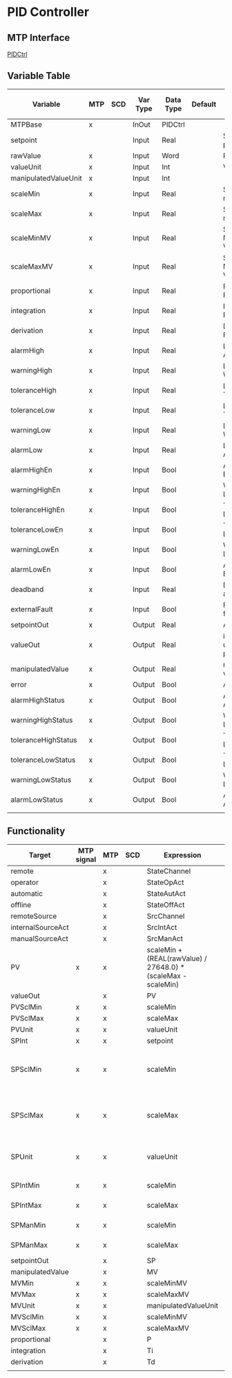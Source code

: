 # PID Controller

## MTP Interface

[PIDCtrl](./../MTP/PIDCtrl.md)

## Variable Table

| Variable             | MTP | SCD | Var Type | Data Type | Default | Description                        | SCD Name | SCD Terminal Name |
| -------------------- | --- | --- | -------- | --------- | ------- | ---------------------------------- | -------- | ----------------- |
| MTPBase              | x   |     | InOut    | PIDCtrl   |         |                                    |          |                   |
| setpoint             |     |     | Input    | Real      |         | Setpoint from program              |          |                   |
| rawValue             | x   |     | Input    | Word      |         | Raw Input Value                    |          |                   |
| valueUnit            | x   |     | Input    | Int       |         | Value Unit                         |          |                   |
| manipulatedValueUnit | x   |     | Input    | Int       |         |                                    |          |                   |
| scaleMin             | x   |     | Input    | Real      |         | Scale Min for read value           |          |                   |
| scaleMax             | x   |     | Input    | Real      |         | Scale Max for read value           |          |                   |
| scaleMinMV           | x   |     | Input    | Real      |         | Scale Min for Manipulated Value    |          |                   |
| scaleMaxMV           | x   |     | Input    | Real      |         | Scale Max for Manipulated Value    |          |                   |
| proportional         | x   |     | Input    | Real      |         | Proportional Parameter             |          |                   |
| integration          | x   |     | Input    | Real      |         | Integration Parameter in s         |          |                   |
| derivation           | x   |     | Input    | Real      |         | Derivation Parameter in s          |          |                   |
| alarmHigh            | x   |     | Input    | Real      |         | Limit Value for Alarm High         |          |                   |
| warningHigh          | x   |     | Input    | Real      |         | Limit Value for Warning High       |          |                   |
| toleranceHigh        | x   |     | Input    | Real      |         | Limit Value for Tolerance High     |          |                   |
| toleranceLow         | x   |     | Input    | Real      |         | Limit Value for Tolerance Low      |          |                   |
| warningLow           | x   |     | Input    | Real      |         | Limit Value for Warning Low        |          |                   |
| alarmLow             | x   |     | Input    | Real      |         | Limit Value for Alarm Low          |          |                   |
| alarmHighEn          | x   |     | Input    | Bool      |         | Alarm High Limit Enabled           |          |                   |
| warningHighEn        | x   |     | Input    | Bool      |         | Warning High Limit Enabled         |          |                   |
| toleranceHighEn      | x   |     | Input    | Bool      |         | Tolerance High Limit Enabled       |          |                   |
| toleranceLowEn       | x   |     | Input    | Bool      |         | Tolerance Low Limit Enabled        |          |                   |
| warningLowEn         | x   |     | Input    | Bool      |         | Warning Low Limit Enabled          |          |                   |
| alarmLowEn           | x   |     | Input    | Bool      |         | Alarm Low Limit Enabled            |          |                   |
| deadband             | x   |     | Input    | Real      |         | Deadband for alarms/warnings       |          |                   |
| externalFault        | x   |     | Input    | Bool      |         | Fault indication from outside      |          |                   |
| setpointOut          | x   |     | Output   | Real      |         | Active setpoint                    |          |                   |
| valueOut             | x   |     | Output   | Real      |         | input Value for use in the program |          |                   |
| manipulatedValue     | x   |     | Output   | Real      |         | manipulated value                  |          |                   |
| error                | x   |     | Output   | Bool      |         | Any error active                   |          |                   |
| alarmHighStatus      | x   |     | Output   | Bool      |         | Alarm High Limit Active            |          |                   |
| warningHighStatus    | x   |     | Output   | Bool      |         | Warning High Limit Active          |          |                   |
| toleranceHighStatus  | x   |     | Output   | Bool      |         | Tolerance High Limit Active        |          |                   |
| toleranceLowStatus   | x   |     | Output   | Bool      |         | Tolerance Low Limit Active         |          |                   |
| warningLowStatus     | x   |     | Output   | Bool      |         | Warning Low Limit Active           |          |                   |
| alarmLowStatus       | x   |     | Output   | Bool      |         | Alarm Low Limit Active             |          |                   |
|                      |     |     |          |           |         |                                    |          |                   |


## Functionality

| Target            | MTP signal | MTP | SCD | Expression                                                    | Comment                          |
| ----------------- | ---------- | --- | --- | ------------------------------------------------------------- | -------------------------------- |
| remote            |            | x   |     | StateChannel                                                  |                                  |
| operator          |            | x   |     | StateOpAct                                                    |                                  |
| automatic         |            | x   |     | StateAutAct                                                   |                                  |
| offline           |            | x   |     | StateOffAct                                                   |                                  |
| remoteSource      |            | x   |     | SrcChannel                                                    |                                  |
| internalSourceAct |            | x   |     | SrcIntAct                                                     |                                  |
| manualSourceAct   |            | x   |     | SrcManAct                                                     |                                  |
| PV                | x          | x   |     | scaleMin + (REAL(rawValue) / 27648.0) * (scaleMax - scaleMin) |                                  |
| valueOut          |            | x   |     | PV                                                            |                                  |
| PVSclMin          | x          | x   |     | scaleMin                                                      |                                  |
| PVSclMax          | x          | x   |     | scaleMax                                                      |                                  |
| PVUnit            | x          | x   |     | valueUnit                                                     |                                  |
| SPInt             | x          | x   |     | setpoint                                                      |                                  |
| SPSclMin          | x          | x   |     | scaleMin                                                      | SP and PV should have same scale |
| SPSclMax          | x          | x   |     | scaleMax                                                      | SP and PV should have same scale |
| SPUnit            | x          | x   |     | valueUnit                                                     | SP and PV should have same unit  |
| SPIntMin          | x          | x   |     | scaleMin                                                      | no limits for now                |
| SPIntMax          | x          | x   |     | scaleMax                                                      | no limits for now                |
| SPManMin          | x          | x   |     | scaleMin                                                      | no limits for now                |
| SPManMax          | x          | x   |     | scaleMax                                                      | no limits for now                |
| setpointOut       |            | x   |     | SP                                                            |                                  |
| manipulatedValue  |            | x   |     | MV                                                            |                                  |
| MVMin             | x          | x   |     | scaleMinMV                                                    |                                  |
| MVMax             | x          | x   |     | scaleMaxMV                                                    |                                  |
| MVUnit            | x          | x   |     | manipulatedValueUnit                                          |                                  |
| MVSclMin          | x          | x   |     | scaleMinMV                                                    |                                  |
| MVSclMax          | x          | x   |     | scaleMaxMV                                                    |                                  |
| proportional      |            | x   |     | P                                                             |                                  |
| integration       |            | x   |     | Ti                                                            |                                  |
| derivation        |            | x   |     | Td                                                            |                                  |
|                   |            |     |     |                                                               |                                  |


